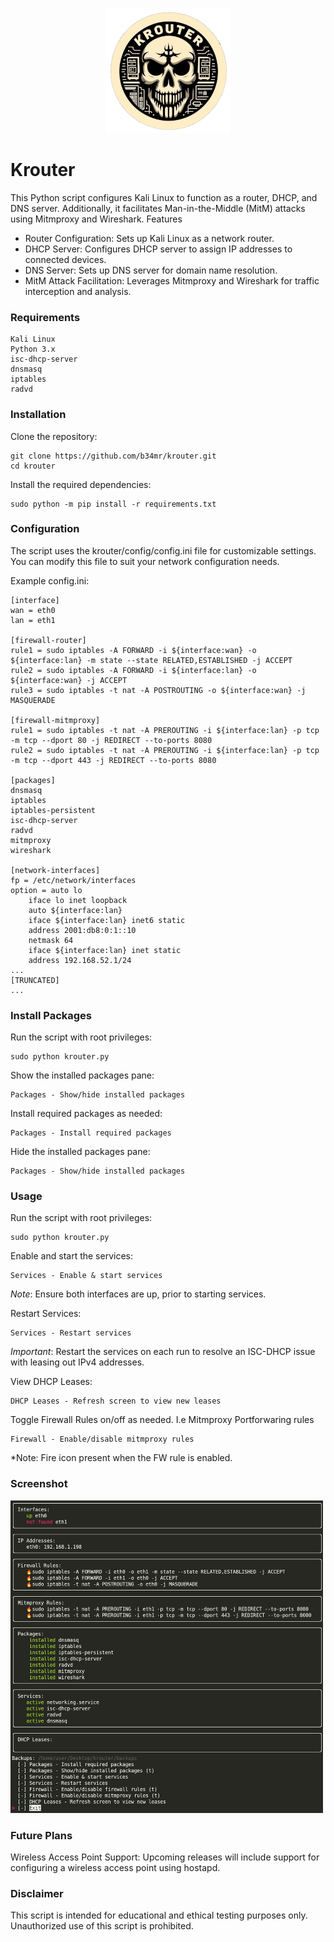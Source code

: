 <p align="center">
	<img src="images/logo.png" alt="Krouter Logo" width="200" height="200">
</p>

# Krouter
This Python script configures Kali Linux to function as a router, DHCP, and DNS server. Additionally, it facilitates Man-in-the-Middle (MitM) attacks using Mitmproxy and Wireshark.
Features

- Router Configuration: Sets up Kali Linux as a network router.
- DHCP Server: Configures DHCP server to assign IP addresses to connected devices.
- DNS Server: Sets up DNS server for domain name resolution.
- MitM Attack Facilitation: Leverages Mitmproxy and Wireshark for traffic interception and analysis.
### Requirements

    Kali Linux
    Python 3.x
    isc-dhcp-server
    dnsmasq
    iptables
    radvd

### Installation

 Clone the repository:
```
git clone https://github.com/b34mr/krouter.git
cd krouter
```

Install the required dependencies:
```
sudo python -m pip install -r requirements.txt
```

### Configuration

The script uses the krouter/config/config.ini file for customizable settings. You can modify this file to suit your network configuration needs.

Example config.ini:
```
[interface]
wan = eth0
lan = eth1

[firewall-router]
rule1 = sudo iptables -A FORWARD -i ${interface:wan} -o ${interface:lan} -m state --state RELATED,ESTABLISHED -j ACCEPT
rule2 = sudo iptables -A FORWARD -i ${interface:lan} -o ${interface:wan} -j ACCEPT
rule3 = sudo iptables -t nat -A POSTROUTING -o ${interface:wan} -j MASQUERADE

[firewall-mitmproxy]
rule1 = sudo iptables -t nat -A PREROUTING -i ${interface:lan} -p tcp -m tcp --dport 80 -j REDIRECT --to-ports 8080
rule2 = sudo iptables -t nat -A PREROUTING -i ${interface:lan} -p tcp -m tcp --dport 443 -j REDIRECT --to-ports 8080

[packages]
dnsmasq
iptables
iptables-persistent
isc-dhcp-server
radvd
mitmproxy
wireshark

[network-interfaces]
fp = /etc/network/interfaces
option = auto lo
	iface lo inet loopback
	auto ${interface:lan}
	iface ${interface:lan} inet6 static
	address 2001:db8:0:1::10
	netmask 64
	iface ${interface:lan} inet static
	address 192.168.52.1/24
...
[TRUNCATED]
...

```

### Install Packages

Run the script with root privileges:
```
sudo python krouter.py
```

Show the installed packages pane:
```
Packages - Show/hide installed packages
```

Install required packages as needed:
```
Packages - Install required packages
```

Hide the installed packages pane:
```
Packages - Show/hide installed packages
```

### Usage
Run the script with root privileges:
```
sudo python krouter.py
```

Enable and start the services:
```
Services - Enable & start services
```
*Note*: Ensure both interfaces are up, prior to starting services.

Restart Services:
```
Services - Restart services
```
*Important*: Restart the services on each run to resolve an ISC-DHCP issue with leasing out IPv4 addresses.

View DHCP Leases:
```
DHCP Leases - Refresh screen to view new leases
```

Toggle Firewall Rules on/off as needed. I.e Mitmproxy Portforwaring rules
```
Firewall - Enable/disable mitmproxy rules
```
*Note: Fire icon present when the FW rule is enabled.
### Screenshot

<img src="images/screenshot.png" alt="Krouter Screenshot" width="500" height="500">

### Future Plans

Wireless Access Point Support: Upcoming releases will include support for configuring a wireless access point using hostapd.

### Disclaimer

This script is intended for educational and ethical testing purposes only. Unauthorized use of this script is prohibited.
